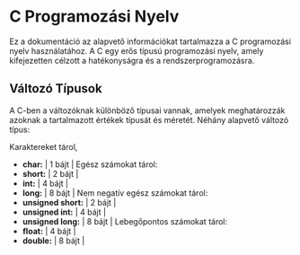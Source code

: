 # C Programozási Nyelv

Ez a dokumentáció az alapvető információkat tartalmazza a C programozási nyelv használatához. 
A C egy erős típusú programozási nyelv, amely kifejezetten célzott a hatékonyságra és a rendszerprogramozásra.

## Változó Típusok

A C-ben a változóknak különböző típusai vannak, amelyek meghatározzák azoknak a tartalmazott értékek típusát és méretét. Néhány alapvető változó típus:

Karaktereket tárol,
- **char:**   | 1 bájt |
Egész számokat tárol:
- **short:**  | 2 bájt |
- **int:**    | 4 bájt |
- **long:**   | 8 bájt |
Nem negatív egész számokat tárol:
- **unsigned short:** | 2 bájt |
- **unsigned int:**   | 4 bájt |
- **unsigned long:**  | 8 bájt |
Lebegőpontos számokat tárol:
- **float:**   | 4 bájt |
- **double:**  | 8 bájt |
